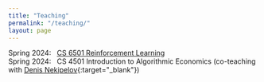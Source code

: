 ```yaml
---
title: "Teaching"
permalink: "/teaching/"
layout: page
---
```


Spring 2024: &nbsp; [CS 6501 Reinforcement Learning](https://bahh723.github.io/rl2024sp/)  
Spring 2024: &nbsp; CS 4501 Introduction to Algorithmic Economics (co-teaching with [Denis Nekipelov](https://engineering.virginia.edu/faculty/denis-nekipelov){:target="_blank"})  
